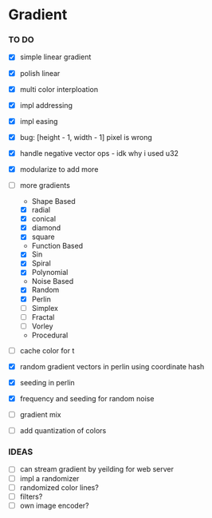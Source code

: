 # Gradient

### TO DO 

- [x] simple linear gradient
- [x] polish linear
- [x] multi color interploation
- [x] impl addressing
- [x] impl easing
- [x] bug: [height - 1, width - 1] pixel is wrong
- [x] handle negative vector ops - idk why i used u32
- [x] modularize to add more
- [ ] more gradients
    - Shape Based
    - [x] radial
    - [x] conical
    - [x] diamond
    - [x] square
    - Function Based
    - [x] Sin
    - [x] Spiral
    - [x] Polynomial
    - Noise Based
    - [x] Random
    - [x] Perlin
    - [ ] Simplex
    - [ ] Fractal
    - [ ] Vorley
    - Procedural
    
- [ ] cache color for t
- [x] random gradient vectors in perlin using coordinate hash
- [x] seeding in perlin 
- [x] frequency and seeding for random noise
- [ ] gradient mix
- [ ] add quantization of colors

### IDEAS

- [ ] can stream gradient by yeilding for web server
- [ ] impl a randomizer
- [ ] randomized color lines?
- [ ] filters?
- [ ] own image encoder?